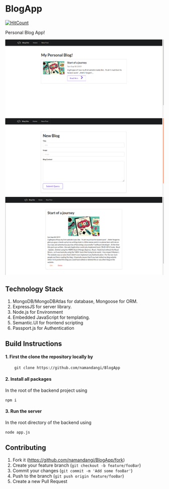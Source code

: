 # BlogApp

[![HitCount](http://hits.dwyl.io/namandangi/BlogApp.svg)](http://hits.dwyl.io/namandangi/BlogApp)

Personal Blog App!

![](https://github.com/namandangi/BlogApp/blob/master/public/docs/Screenshot%20from%202020-01-15%2023-24-58.png)
![](https://github.com/namandangi/BlogApp/blob/master/public/docs/Screenshot%20from%202020-01-15%2023-25-19.png)
![](https://github.com/namandangi/BlogApp/blob/master/public/docs/Screenshot%20from%202020-01-15%2023-29-26.png)

## Technology Stack

1.  MongoDB/MongoDBAtlas for database, Mongoose for ORM.
2.  ExpressJS for server library.
3.  Node.js for Environment
3.  Embedded JavaScript for templating.
4.  Semantic.UI for frontend scripting 
5.  Passport.js for Authentication

## Build Instructions 
 
 #### 1. First the clone the repository locally by 
  ```
      git clone https://github.com/namandangi/BlogApp
  ```
 #### 2. Install all packages 
 
   In the root of the backend project using
  ```
  npm i
  ```
 #### 3. Run the server
 
   In the root directory of the backend using 
   ```
   node app.js
   ```
   
  ## Contributing
  
   1. Fork it (https://github.com/namandangi/BlogApp/fork)
   2. Create your feature branch  (```git checkout -b feature/fooBar```)
   3. Commit your changes (```git commit -m 'Add some fooBar'```)
   4. Push to the branch (```git push origin feature/fooBar```)
   5. Create a new Pull Request
